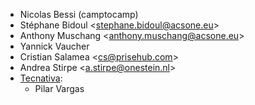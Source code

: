 - Nicolas Bessi (camptocamp)
- Stéphane Bidoul \<stephane.bidoul@acsone.eu\>
- Anthony Muschang \<anthony.muschang@acsone.eu\>
- Yannick Vaucher
- Cristian Salamea \<cs@prisehub.com\>
- Andrea Stirpe \<a.stirpe@onestein.nl\>
- [Tecnativa](https://www.tecnativa.com):
  - Pilar Vargas
